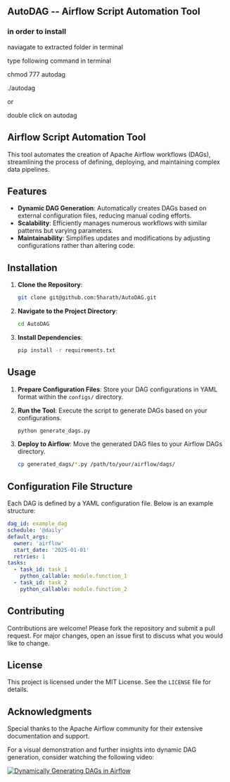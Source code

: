 ## AutoDAG -- Airflow Script Automation Tool

### in order to install

naviagate to extracted folder in terminal

type following command in terminal

chmod 777 autodag

./autodag

or

double click on autodag

## Airflow Script Automation Tool

This tool automates the creation of Apache Airflow workflows (DAGs), streamlining the process of defining, deploying, and maintaining complex data pipelines.

## Features

- **Dynamic DAG Generation**: Automatically creates DAGs based on external configuration files, reducing manual coding efforts.
- **Scalability**: Efficiently manages numerous workflows with similar patterns but varying parameters.
- **Maintainability**: Simplifies updates and modifications by adjusting configurations rather than altering code.

## Installation

1. **Clone the Repository**:

   ```bash
   git clone git@github.com:5harath/AutoDAG.git
   ```


2. **Navigate to the Project Directory**:

   ```bash
   cd AutoDAG
   ```


3. **Install Dependencies**:

   ```bash
   pip install -r requirements.txt
   ```


## Usage

1. **Prepare Configuration Files**: Store your DAG configurations in YAML format within the `configs/` directory.

2. **Run the Tool**: Execute the script to generate DAGs based on your configurations.

   ```bash
   python generate_dags.py
   ```


3. **Deploy to Airflow**: Move the generated DAG files to your Airflow DAGs directory.

   ```bash
   cp generated_dags/*.py /path/to/your/airflow/dags/
   ```


## Configuration File Structure

Each DAG is defined by a YAML configuration file. Below is an example structure:


```yaml
dag_id: example_dag
schedule: '@daily'
default_args:
  owner: 'airflow'
  start_date: '2025-01-01'
  retries: 1
tasks:
  - task_id: task_1
    python_callable: module.function_1
  - task_id: task_2
    python_callable: module.function_2
```


## Contributing

Contributions are welcome! Please fork the repository and submit a pull request. For major changes, open an issue first to discuss what you would like to change.

## License

This project is licensed under the MIT License. See the `LICENSE` file for details.

## Acknowledgments

Special thanks to the Apache Airflow community for their extensive documentation and support.

For a visual demonstration and further insights into dynamic DAG generation, consider watching the following video:

[![Dynamically Generating DAGs in Airflow](https://img.youtube.com/vi/b-ZSnOZZdio/0.jpg)](https://www.youtube.com/watch?v=b-ZSnOZZdio) 
